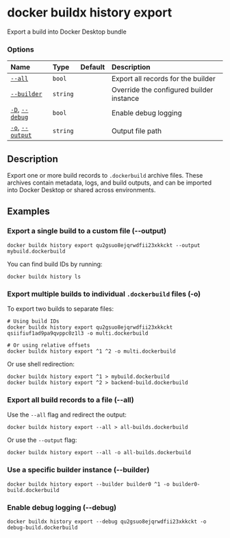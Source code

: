 # docker buildx history export

<!---MARKER_GEN_START-->
Export a build into Docker Desktop bundle

### Options

| Name                                   | Type     | Default | Description                              |
|:---------------------------------------|:---------|:--------|:-----------------------------------------|
| [`--all`](#all)                        | `bool`   |         | Export all records for the builder       |
| [`--builder`](#builder)                | `string` |         | Override the configured builder instance |
| [`-D`](#debug), [`--debug`](#debug)    | `bool`   |         | Enable debug logging                     |
| [`-o`](#output), [`--output`](#output) | `string` |         | Output file path                         |


<!---MARKER_GEN_END-->

## Description

Export one or more build records to `.dockerbuild` archive files. These archives
contain metadata, logs, and build outputs, and can be imported into Docker
Desktop or shared across environments.

## Examples

### <a name="output"></a> Export a single build to a custom file (--output)

```console
docker buildx history export qu2gsuo8ejqrwdfii23xkkckt --output mybuild.dockerbuild
```

You can find build IDs by running:

```console
docker buildx history ls
```

### <a name="o"></a> Export multiple builds to individual `.dockerbuild` files (-o)

To export two builds to separate files:

```console
# Using build IDs
docker buildx history export qu2gsuo8ejqrwdfii23xkkckt qsiifiuf1ad9pa9qvppc0z1l3 -o multi.dockerbuild

# Or using relative offsets
docker buildx history export ^1 ^2 -o multi.dockerbuild
```

Or use shell redirection:

```console
docker buildx history export ^1 > mybuild.dockerbuild
docker buildx history export ^2 > backend-build.dockerbuild
```

### <a name="all"></a> Export all build records to a file (--all)

Use the `--all` flag and redirect the output:

```console
docker buildx history export --all > all-builds.dockerbuild
```

Or use the `--output` flag:

```console
docker buildx history export --all -o all-builds.dockerbuild
```

### <a name="builder"></a> Use a specific builder instance (--builder)

```console
docker buildx history export --builder builder0 ^1 -o builder0-build.dockerbuild
```

### <a name="debug"></a> Enable debug logging (--debug)

```console
docker buildx history export --debug qu2gsuo8ejqrwdfii23xkkckt -o debug-build.dockerbuild
```